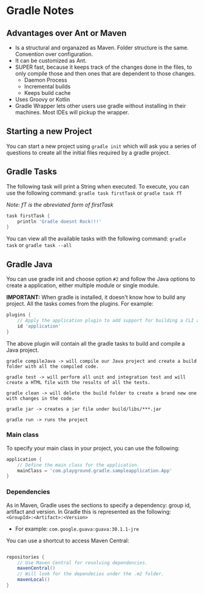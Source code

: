 # Gradle Notes

## Advantages over Ant or Maven
* Is a structural and organazed as Maven. Folder structure is the same. Convention over configuration.
* It can be customized as Ant.
* SUPER fast, because it keeps track of the changes done in the files, to only compile those and then ones that are dependent to those changes.
  * Daemon Process
  * Incremental builds
  * Keeps build cache
* Uses Groovy or Kotlin
* Gradle Wrapper lets other users use gradle without installing in their machines. Most IDEs will pickup the wrapper.

## Starting a new Project
You can start a new project using `gradle init` which will ask you a series of questions to create all the initial files required by a gradle project.

## Gradle Tasks
The following task will print a String when executed. To execute, you can use the following command: `gradle task firstTask` or `gradle task fT` 

*Note: fT is the abreviated form of firstTask*

``` groovy
task firstTask {
    println 'Gradle doesnt Rock!!!'
}
```

You can view all the available tasks with the following command:
`gradle task` or `gradle task --all`

## Gradle Java
You can use gradle init and choose option `#2` and follow the Java options to create a application, either multiple module or single module.

**IMPORTANT:** When gradle is installed, it doesn't know how to build any project. All the tasks comes from the plugins. For example:
``` groovy
plugins {
    // Apply the application plugin to add support for building a CLI application in Java.
    id 'application'
}
```
The above plugin will contain all the gradle tasks to build and compile a Java project.

```
gradle compileJava -> will compile our Java project and create a build folder with all the compiled code.

gradle test -> will perform all unit and integration test and will create a HTML file with the results of all the tests.

gradle clean -> will delete the build folder to create a brand new one with changes in the code.

gradle jar -> creates a jar file under build/libs/***.jar

gradle run -> runs the project
```

### Main class
To specify your main class in your project, you can use the following:
``` groovy
application {
    // Define the main class for the application.
    mainClass = 'com.playground.gradle.sampleapplication.App'
}
```

### Dependencies
As in Maven, Gradle uses the sections to specify a dependency: group id, artifact and version. In Gradle this is represented as the following:
`<GroupId>:<Artifact>:<Version>` 

- For example: `com.google.guava:guava:30.1.1-jre`

You can use a shortcut to access Maven Central:
``` groovy

repositories {
    // Use Maven Central for resolving dependencies.
    mavenCentral()
    // Will look for the dependecies under the .m2 folder.
    mavenLocal()
}
```